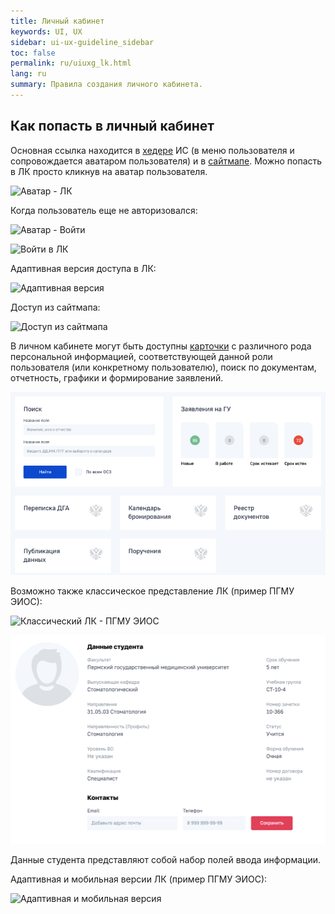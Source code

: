 ```yaml
---
title: Личный кабинет
keywords: UI, UX
sidebar: ui-ux-guideline_sidebar
toc: false
permalink: ru/uiuxg_lk.html
lang: ru
summary: Правила создания личного кабинета.
---
```


## Как попасть в личный кабинет

Основная ссылка находится в [хедере](uiuxg_header.ru.md) ИС (в меню пользователя и сопровождается аватаром пользователя) и в [сайтмапе](uiuxg_sitemap.ru.md). Можно попасть в ЛК просто кликнув на аватар пользователя.

![Аватар - ЛК](/images/pages/guides/ui-ux-guideline/uiuxg_lk/1.png)

Когда пользователь еще не авторизовался:

![Аватар - Войти](/images/pages/guides/ui-ux-guideline/uiuxg_lk/2.png)

![Войти в ЛК](/images/pages/guides/ui-ux-guideline/uiuxg_lk/3.png)

Адаптивная версия доступа в ЛК:

![Адаптивная версия](/images/pages/guides/ui-ux-guideline/uiuxg_lk/4.png)

Доступ из сайтмапа:

![Доступ из сайтмапа](/images/pages/guides/ui-ux-guideline/uiuxg_lk/5.png)

В личном кабинете могут быть доступны [карточки](uiuxg_cards.ru.md) с различного рода персональной информацией, соответствующей данной роли пользователя (или конкретному пользователю), поиск по документам, отчетность, графики и формирование заявлений.

![Карточки - ЛК](/images/pages/guides/ui-ux-guideline/uiuxg_lk/6.png)

Возможно также классическое представление ЛК (пример ПГМУ ЭИОС):

![Классический ЛК - ПГМУ ЭИОС](/images/pages/guides/ui-ux-guideline/uiuxg_lk/7.png)

![Данные ЛК](/images/pages/guides/ui-ux-guideline/uiuxg_lk/8.png)

Данные студента представляют собой набор полей ввода информации.

Адаптивная и мобильная версии ЛК (пример ПГМУ ЭИОС):

![Адаптивная и мобильная версия](/images/pages/guides/ui-ux-guideline/uiuxg_lk/9.png)

